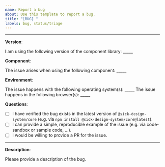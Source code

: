 ```yaml
---
name: Report a bug
about: Use this template to report a bug.
title: "[BUG] "
labels: bug, status/triage
---
```


<!--
Thank you for taking your time to report a bug in the SICK Design System. Please make sure to answer the questions below to give us more information about your request.
-->

---

**Version**:

I am using the following version of the component library: _____

**Component**:

The issue arises when using the following component: _____

**Environment**:

The issue happens with the following operating system(s): _____
The issue happens in the following browser(s): _____

**Questions**:

- [ ] I have verified the bug exists in the latest version of `@sick-design-system/core` (e.g. via `npm install @sick-design-system/core@latest`).
- [ ] I can provide a simple, reproducible example of the issue (e.g. via code-sandbox or sample code, ...).
- [ ] I would be willing to provide a PR for the issue.

---

**Description**:

Please provide a description of the bug.
